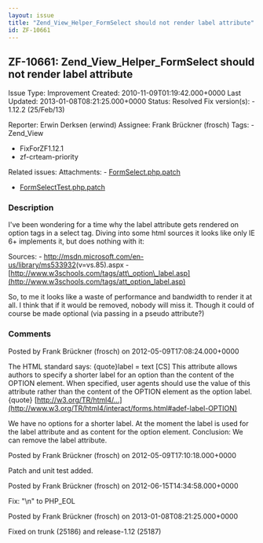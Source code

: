 ```yaml
---
layout: issue
title: "Zend_View_Helper_FormSelect should not render label attribute"
id: ZF-10661
---
```


ZF-10661: Zend\_View\_Helper\_FormSelect should not render label attribute
--------------------------------------------------------------------------

 Issue Type: Improvement Created: 2010-11-09T01:19:42.000+0000 Last Updated: 2013-01-08T08:21:25.000+0000 Status: Resolved Fix version(s): - 1.12.2 (25/Feb/13)
 
 Reporter:  Erwin Derksen (erwind)  Assignee:  Frank Brückner (frosch)  Tags: - Zend\_View
- FixForZF1.12.1
- zf-crteam-priority
 
 Related issues: 
 Attachments: - [FormSelect.php.patch](/issues/secure/attachment/15073/FormSelect.php.patch)
- [FormSelectTest.php.patch](/issues/secure/attachment/15137/FormSelectTest.php.patch)
 
### Description

I've been wondering for a time why the label attribute gets rendered on option tags in a select tag. Diving into some html sources it looks like only IE 6+ implements it, but does nothing with it:

Sources: - <http://msdn.microsoft.com/en-us/library/ms533932>(v=vs.85).aspx - [http://www.w3schools.com/tags/att\_option\_label.asp](http://www.w3schools.com/tags/att_option_label.asp)

So, to me it looks like a waste of performance and bandwidth to render it at all. I think that if it would be removed, nobody will miss it. Though it could of course be made optional (via passing in a pseudo attribute?)

 

 

### Comments

Posted by Frank Brückner (frosch) on 2012-05-09T17:08:24.000+0000

The HTML standard says: {quote}label = text [CS] This attribute allows authors to specify a shorter label for an option than the content of the OPTION element. When specified, user agents should use the value of this attribute rather than the content of the OPTION element as the option label.{quote} [http://w3.org/TR/html4/…](http://www.w3.org/TR/html4/interact/forms.html#adef-label-OPTION)

We have no options for a shorter label. At the moment the label is used for the label attribute and as content for the option element. Conclusion: We can remove the label attribute.

 

 

Posted by Frank Brückner (frosch) on 2012-05-09T17:10:18.000+0000

Patch and unit test added.

 

 

Posted by Frank Brückner (frosch) on 2012-06-15T14:34:58.000+0000

Fix: "\\n" to PHP\_EOL

 

 

Posted by Frank Brückner (frosch) on 2013-01-08T08:21:25.000+0000

Fixed on trunk (25186) and release-1.12 (25187)

 

 